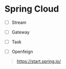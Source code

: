 # Spring Cloud

- [ ] Stream
- [ ] Gateway
- [ ] Task 
- [ ] Openfeign


> https://start.spring.io/
